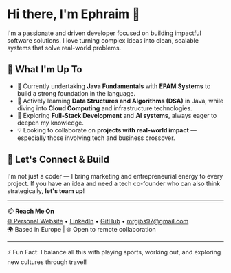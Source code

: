 # Hi there, I'm Ephraim 👋

I'm a passionate and driven developer focused on building impactful software solutions. I love turning complex ideas into clean, scalable systems that solve real-world problems.

## 🚀 What I'm Up To

- 🔭 Currently undertaking **Java Fundamentals** with **EPAM Systems** to build a strong foundation in the language.
- 🌱 Actively learning **Data Structures and Algorithms (DSA)** in Java, while diving into **Cloud Computing** and infrastructure technologies.
- 🧠 Exploring **Full-Stack Development** and **AI systems**, always eager to deepen my knowledge.
- 💡 Looking to collaborate on **projects with real-world impact** — especially those involving tech and business crossover.

## 🤝 Let's Connect & Build

I'm not just a coder — I bring marketing and entrepreneurial energy to every project. If you have an idea and need a tech co-founder who can also think strategically, **let's team up**!

---

📫 **Reach Me On**  
[🌐 Personal Website](https://ephraimgibson.pro) • [LinkedIn](https://linkedin.com/in/ephraimgibson) • [GitHub](https://github.com/ephraimgibson) •  mrgibs97@gmail.com  
🌍 Based in Europe | 🌐 Open to remote collaboration

---

⚡ Fun Fact: I balance all this with playing sports, working out, and exploring new cultures through travel!

<!--
**EphraimGibson/ephraimgibson** is a ✨ _special_ ✨ repository because its `README.md` (this file) appears on your GitHub profile.

Here are some ideas to get you started:

- 🔭 I’m currently working on ...
- 🌱 I’m currently learning ...
- 👯 I’m looking to collaborate on ...
- 🤔 I’m looking for help with ...
- 💬 Ask me about ...
- 📫 How to reach me: ...
- 😄 Pronouns: ...
- ⚡ Fun fact: ...
-->
